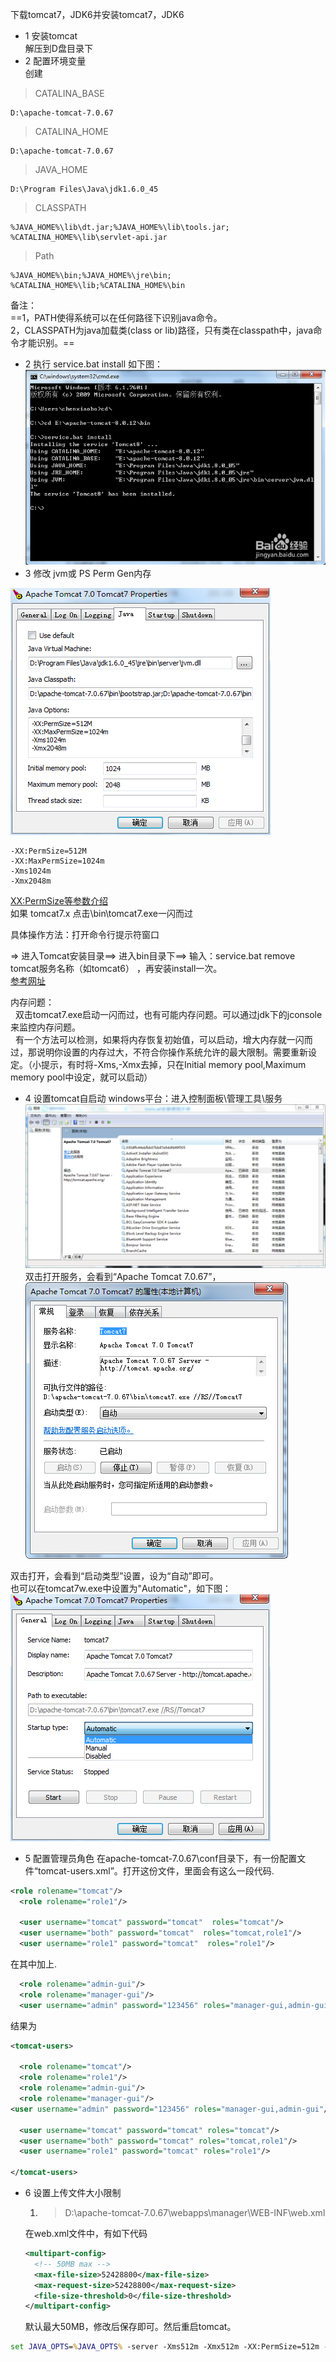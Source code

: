 ﻿下载tomcat7，JDK6并安装tomcat7，JDK6
- 1 安装tomcat  
解压到D盘目录下
- 2 配置环境变量  
创建  
> CATALINA_BASE
```
D:\apache-tomcat-7.0.67
```
>CATALINA_HOME
```
D:\apache-tomcat-7.0.67
```
>JAVA_HOME
```
D:\Program Files\Java\jdk1.6.0_45
```
>CLASSPATH
```
%JAVA_HOME%\lib\dt.jar;%JAVA_HOME%\lib\tools.jar;
%CATALINA_HOME%\lib\servlet-api.jar
```
>Path  
```
%JAVA_HOME%\bin;%JAVA_HOME%\jre\bin;
%CATALINA_HOME%\lib;%CATALINA_HOME%\bin
```
备注：  
==1，PATH使得系统可以在任何路径下识别java命令。  
2，CLASSPATH为java加载类(class or lib)路径，只有类在classpath中，java命令才能识别。==

- 2 执行 service.bat install 如下图：
![image](img/clipboard.png)
- 3 修改 jvm或 PS Perm Gen内存  

![image](img/tomcat-properties.png)

```
-XX:PermSize=512M  
-XX:MaxPermSize=1024m  
-Xms1024m  
-Xmx2048m
```
[XX:PermSize等参数介绍](http://note.youdao.com/noteshare?id=6ad1f57a1062f723585b98518deeba6f&sub=2F434985B04745559D3C8157BBD27B8A)  
如果 tomcat7.x 点击\bin\tomcat7.exe一闪而过

具体操作方法：打开命令行提示符窗口

=> 进入Tomcat安装目录==> 进入bin目录下==> 输入：service.bat remove tomcat服务名称（如tomcat6） ，再安装install一次。  
[参考网址](http://blog.csdn.net/orange_xxx/article/details/7299550)

内存问题：  
&nbsp;&nbsp;双击tomcat7.exe启动一闪而过，也有可能内存问题。可以通过jdk下的jconsole来监控内存问题。  
&nbsp;&nbsp;有一个方法可以检测，如果将内存恢复初始值，可以启动，增大内存就一闪而过，那说明你设置的内存过大，不符合你操作系统允许的最大限制。需要重新设定。（小提示，有时将-Xms,-Xmx去掉，只在Initial memory pool,Maximum memory pool中设定，就可以启动）

- 4 设置tomcat自启动
windows平台：进入控制面板\管理工具\服务  
![image](img/server.png)  
双击打开服务，会看到“Apache Tomcat 7.0.67”，  
![image](img/start-tomcat.png)  

双击打开，会看到“启动类型”设置，设为“自动”即可。  
也可以在tomcat7w.exe中设置为"Automatic"，如下图：  
![image](img/www.png)
- 5 配置管理员角色
在apache-tomcat-7.0.67\conf目录下，有一份配置文件“tomcat-users.xml”。打开这份文件，里面会有这么一段代码.

``` XML
<role rolename="tomcat"/>
  <role rolename="role1"/>

  <user username="tomcat" password="tomcat"  roles="tomcat"/>
  <user username="both" password="tomcat"  roles="tomcat,role1"/>
  <user username="role1" password="tomcat"  roles="role1"/>
```  

在其中加上.  

``` XML
  <role rolename="admin-gui"/>
  <role rolename="manager-gui"/>
  <user username="admin" password="123456" roles="manager-gui,admin-gui"/>
```
结果为
```XML
<tomcat-users>

  <role rolename="tomcat"/>
  <role rolename="role1"/>
  <role rolename="admin-gui"/>
  <role rolename="manager-gui"/>
<user username="admin" password="123456" roles="manager-gui,admin-gui"/>

  <user username="tomcat" password="tomcat" roles="tomcat"/>
  <user username="both" password="tomcat" roles="tomcat,role1"/>
  <user username="role1" password="tomcat" roles="role1"/>

</tomcat-users>
```

- 6 设置上传文件大小限制
    1. >D:\apache-tomcat-7.0.67\webapps\manager\WEB-INF\web.xml  

    在web.xml文件中，有如下代码
    ```XML
    <multipart-config>
      <!-- 50MB max -->
      <max-file-size>52428800</max-file-size>
      <max-request-size>52428800</max-request-size>
      <file-size-threshold>0</file-size-threshold>
    </multipart-config>
    ```
    默认最大50MB，修改后保存即可。然后重启tomcat。

``` bat
set JAVA_OPTS=%JAVA_OPTS% -server -Xms512m -Xmx512m -XX:PermSize=512m -XX:MaxPermSize=512m

```
